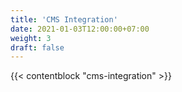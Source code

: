 ```yaml
---
title: 'CMS Integration'
date: 2021-01-03T12:00:00+07:00
weight: 3
draft: false
---
```


{{< contentblock "cms-integration" >}}
